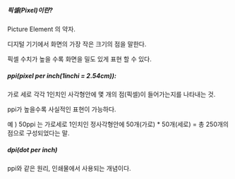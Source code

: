 ##### 픽셀(Pixel)이란?

Picture Element 의 약자.

디지털 기기에서 화면의 가장 작은 크기의 점을 말한다.

픽셀 수치가 높을 수록 화면을 밀도 있게 표현 할 수 있다.

##### ppi(pixel per inch(1inchi = 2.54cm)):

가로 세로 각각 1인치인 사각형안에 몇 개의 점(픽셀)이 들어가는지를 나타내는 것.

ppi가 높을수록 사실적인 표현이 가능하다.

예 ) 50ppi 는 가로세로 1인치인 정사각형안에 50개(가로) * 50개(세로) = 총 250개의 점으로 구성되었다는 말.

##### dpi(dot per inch)

ppi와 같은 원리, 인쇄물에서 사용되는 개념이다.


